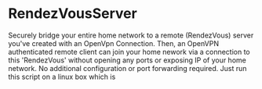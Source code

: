 # RendezVousServer
Securely bridge your entire home network to a remote (RendezVous) server you've created with an OpenVpn Connection.  Then, an OpenVPN authenticated remote client can join your home nework via a connection to this 'RendezVous' without opening any ports or exposing IP of your home network.  No additional configuration or port forwarding required.  Just run this script on a linux box which is 
